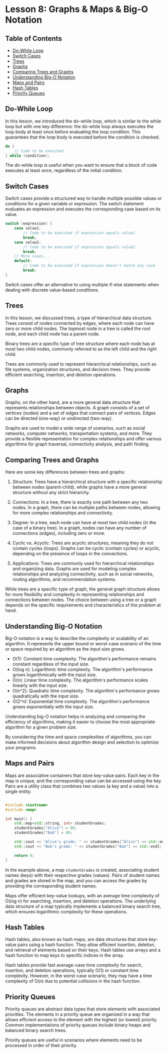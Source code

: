 # Lesson 8: Graphs & Maps & Big-O Notation 

## Table of Contents
- [Do-While Loop](#do-while-loop)
- [Switch Cases](#switch-cases)
- [Trees](#trees)
- [Graphs](#graphs)
- [Comparing Trees and Graphs](#comparing-trees-and-graphs)
- [Understanding Big-O Notation](#understanding-big-o-notation)
- [Maps and Pairs](#maps-and-pairs)
- [Hash Tables](#hash-tables)
- [Priority Queues](#priority-queues)

## Do-While Loop

In this lesson, we introduced the do-while loop, which is similar to the while loop but with one key difference: the do-while loop always executes the loop body at least once before evaluating the loop condition. This guarantees that the loop body is executed before the condition is checked.

``` cpp
do {
    // Code to be executed
} while (condition);
```

The do-while loop is useful when you want to ensure that a block of code executes at least once, regardless of the initial condition.

## Switch Cases

Switch cases provide a structured way to handle multiple possible values or conditions for a given variable or expression. The switch statement evaluates an expression and executes the corresponding case based on its value.

``` cpp
switch (expression) {
    case value1:
        // Code to be executed if expression equals value1
        break;
    case value2:
        // Code to be executed if expression equals value2
        break;
    // More cases...
    default:
        // Code to be executed if expression doesn't match any case
        break;
}
```

Switch cases offer an alternative to using multiple if-else statements when dealing with discrete value-based conditions.

## Trees

In this lesson, we discussed trees, a type of hierarchical data structure. Trees consist of nodes connected by edges, where each node can have zero or more child nodes. The topmost node in a tree is called the root node, and each child node has a parent node.

Binary trees are a specific type of tree structure where each node has at most two child nodes, commonly referred to as the left child and the right child.

Trees are commonly used to represent hierarchical relationships, such as file systems, organization structures, and decision trees. They provide efficient searching, insertion, and deletion operations.

## Graphs

Graphs, on the other hand, are a more general data structure that represents relationships between objects. A graph consists of a set of vertices (nodes) and a set of edges that connect pairs of vertices. Edges can be directed (one-way) or undirected (two-way).

Graphs are used to model a wide range of scenarios, such as social networks, computer networks, transportation systems, and more. They provide a flexible representation for complex relationships and offer various algorithms for graph traversal, connectivity analysis, and path finding.

## Comparing Trees and Graphs

Here are some key differences between trees and graphs:

1. Structure: Trees have a hierarchical structure with a specific relationship between nodes (parent-child), while graphs have a more general structure without any strict hierarchy.

2. Connections: In a tree, there is exactly one path between any two nodes. In a graph, there can be multiple paths between nodes, allowing for more complex relationships and connectivity.

3. Degree: In a tree, each node can have at most two child nodes (in the case of a binary tree). In a graph, nodes can have any number of connections (edges), including zero or more.

4. Cyclic vs. Acyclic: Trees are acyclic structures, meaning they do not contain cycles (loops). Graphs can be cyclic (contain cycles) or acyclic, depending on the presence of loops in the connections.

5. Applications: Trees are commonly used for hierarchical relationships and organizing data. Graphs are used for modeling complex relationships and analyzing connectivity, such as in social networks, routing algorithms, and recommendation systems.

While trees are a specific type of graph, the general graph structure allows for more flexibility and complexity in representing relationships and connections between nodes. The choice between using a tree or a graph depends on the specific requirements and characteristics of the problem at hand.

## Understanding Big-O Notation

Big-O notation is a way to describe the complexity or scalability of an algorithm. It represents the upper bound or worst-case scenario of the time or space required by an algorithm as the input size grows.

- O(1): Constant time complexity. The algorithm's performance remains constant regardless of the input size.
- O(log n): Logarithmic time complexity. The algorithm's performance grows logarithmically with the input size.
- O(n): Linear time complexity. The algorithm's performance scales linearly with the input size.
- O(n^2): Quadratic time complexity. The algorithm's performance grows quadratically with the input size.
- O(2^n): Exponential time complexity. The algorithm's performance grows exponentially with the input size.

Understanding big-O notation helps in analyzing and comparing the efficiency of algorithms, making it easier to choose the most appropriate algorithm for a given problem size.

By considering the time and space complexities of algorithms, you can make informed decisions about algorithm design and selection to optimize your programs.

## Maps and Pairs

Maps are associative containers that store key-value pairs. Each key in the map is unique, and the corresponding value can be accessed using the key. Pairs are a utility class that combines two values (a key and a value) into a single entity.

``` cpp

#include <iostream>
#include <map>

int main() {
    std::map<std::string, int> studentGrades;
    studentGrades["Alice"] = 90;
    studentGrades["Bob"] = 80;

    std::cout << "Alice's grade: " << studentGrades["Alice"] << std::endl;
    std::cout << "Bob's grade: " << studentGrades["Bob"] << std::endl;

    return 0;
}
```

In the example above, a map `studentGrades` is created, associating student names (keys) with their respective grades (values). Pairs of student names and grades are stored in the map, and you can access the grades by providing the corresponding student names.

Maps offer efficient key-value lookups, with an average time complexity of O(log n) for searching, insertion, and deletion operations. The underlying data structure of a map typically implements a balanced binary search tree, which ensures logarithmic complexity for these operations.

## Hash Tables

Hash tables, also known as hash maps, are data structures that store key-value pairs using a hash function. They allow efficient insertion, deletion, and retrieval of elements based on their keys. Hash tables use arrays and a hash function to map keys to specific indices in the array.

Hash tables provide fast average-case time complexity for search, insertion, and deletion operations, typically O(1) or constant time complexity. However, in the worst-case scenario, they may have a time complexity of O(n) due to potential collisions in the hash function.

## Priority Queues

Priority queues are abstract data types that store elements with associated priorities. The elements in a priority queue are organized in a way that allows efficient access to the element with the highest (or lowest) priority. Common implementations of priority queues include binary heaps and balanced binary search trees.

Priority queues are useful in scenarios where elements need to be processed in order of their priority.